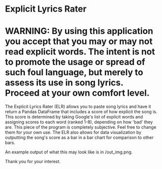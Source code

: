 # Explicit Lyrics Rater

# WARNING: By using this application you accept that you may or may not read explicit words. The intent is not to promote the usage or spread of such foul language, but merely to assess its use in song lyrics. Proceed at your own comfort level.

The Explicit Lyrics Rater (ELR) allows you to paste song lyrics and have it return a Pandas DataFrame that includes a score of how explicit the song is. 
This score is determined by taking Google's list of explicit words and assigning scores to each word (ranked 1-8), depending on how 'bad' they are. This piece of the program is completely subjective. Feel free to change them for your own use.
The ELR also allows for data visualization by outputting the song's score as a bar in a bar chart for comparison to other bars.

An example output of what this may look like is in /out_img.png.

Thank you for your interest.
